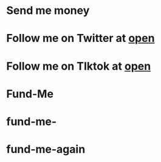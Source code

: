 # Send me money

# Follow me on Twitter at [open](https://x.com/AyilaraPur)
# Follow me on TIktok at [open](https://www.tiktok.com/@idan_of_tech1?_t=ZM-8tntchOIPi&_r=1)
 
 
 
 # Fund-Me
# fund-me-
# fund-me-again
